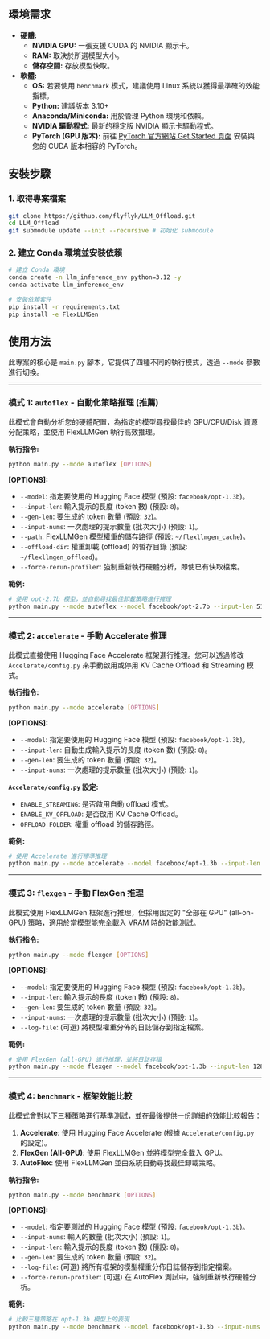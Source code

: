 ## 環境需求

*   **硬體:**
    *   **NVIDIA GPU:** 一張支援 CUDA 的 NVIDIA 顯示卡。
    *   **RAM:** 取決於所選模型大小。
    *   **儲存空間:** 存放模型快取。
*   **軟體:**
    *   **OS:** 若要使用 `benchmark` 模式，建議使用 Linux 系統以獲得最準確的效能指標。
    *   **Python:** 建議版本 3.10+
    *   **Anaconda/Miniconda:** 用於管理 Python 環境和依賴。
    *   **NVIDIA 驅動程式:** 最新的穩定版 NVIDIA 顯示卡驅動程式。
    *   **PyTorch (GPU 版本):** 前往 [PyTorch 官方網站 Get Started 頁面](https://pytorch.org/get-started/locally/) 安裝與您的 CUDA 版本相容的 PyTorch。

## 安裝步驟

### 1. 取得專案檔案

```bash
git clone https://github.com/flyflyk/LLM_Offload.git
cd LLM_Offload
git submodule update --init --recursive # 初始化 submodule
```

### 2. 建立 Conda 環境並安裝依賴

```bash
# 建立 Conda 環境
conda create -n llm_inference_env python=3.12 -y
conda activate llm_inference_env

# 安裝依賴套件
pip install -r requirements.txt
pip install -e FlexLLMGen
```

## 使用方法

此專案的核心是 `main.py` 腳本，它提供了四種不同的執行模式，透過 `--mode` 參數進行切換。

---

### 模式 1: `autoflex` - 自動化策略推理 (推薦)

此模式會自動分析您的硬體配置，為指定的模型尋找最佳的 GPU/CPU/Disk 資源分配策略，並使用 FlexLLMGen 執行高效推理。

**執行指令:**

```bash
python main.py --mode autoflex [OPTIONS]
```

**[OPTIONS]:**

*   `--model`: 指定要使用的 Hugging Face 模型 (預設: `facebook/opt-1.3b`)。
*   `--input-len`: 輸入提示的長度 (token 數) (預設: `8`)。
*   `--gen-len`: 要生成的 token 數量 (預設: `32`)。
*   `--input-nums`: 一次處理的提示數量 (批次大小) (預設: `1`)。
*   `--path`: FlexLLMGen 模型權重的儲存路徑 (預設: `~/flexllmgen_cache`)。
*   `--offload-dir`: 權重卸載 (offload) 的暫存目錄 (預設: `~/flexllmgen_offload`)。
*   `--force-rerun-profiler`: 強制重新執行硬體分析，即使已有快取檔案。

**範例:**

```bash
# 使用 opt-2.7b 模型，並自動尋找最佳卸載策略進行推理
python main.py --mode autoflex --model facebook/opt-2.7b --input-len 512 --gen-len 64 --input-nums 4
```

---

### 模式 2: `accelerate` - 手動 Accelerate 推理

此模式直接使用 Hugging Face Accelerate 框架進行推理。您可以透過修改 `Accelerate/config.py` 來手動啟用或停用 KV Cache Offload 和 Streaming 模式。

**執行指令:**

```bash
python main.py --mode accelerate [OPTIONS]
```

**[OPTIONS]:**

*   `--model`: 指定要使用的 Hugging Face 模型 (預設: `facebook/opt-1.3b`)。
*   `--input-len`: 自動生成輸入提示的長度 (token 數) (預設: `8`)。
*   `--gen-len`: 要生成的 token 數量 (預設: `32`)。
*   `--input-nums`: 一次處理的提示數量 (批次大小) (預設: `1`)。

**`Accelerate/config.py` 設定:**

*   `ENABLE_STREAMING`: 是否啟用自動 offload 模式。
*   `ENABLE_KV_OFFLOAD`: 是否啟用 KV Cache Offload。
*   `OFFLOAD_FOLDER`: 權重 offload 的儲存路徑。

**範例:**

```bash
# 使用 Accelerate 進行標準推理
python main.py --mode accelerate --model facebook/opt-1.3b --input-len 128 --gen-len 128 --input-nums 2
```

---

### 模式 3: `flexgen` - 手動 FlexGen 推理

此模式使用 FlexLLMGen 框架進行推理，但採用固定的 "全部在 GPU" (all-on-GPU) 策略，適用於當模型能完全載入 VRAM 時的效能測試。

**執行指令:**

```bash
python main.py --mode flexgen [OPTIONS]
```

**[OPTIONS]:**

*   `--model`: 指定要使用的 Hugging Face 模型 (預設: `facebook/opt-1.3b`)。
*   `--input-len`: 輸入提示的長度 (token 數) (預設: `8`)。
*   `--gen-len`: 要生成的 token 數量 (預設: `32`)。
*   `--input-nums`: 一次處理的提示數量 (批次大小) (預設: `1`)。
*   `--log-file`: (可選) 將模型權重分佈的日誌儲存到指定檔案。

**範例:**

```bash
# 使用 FlexGen (all-GPU) 進行推理，並將日誌存檔
python main.py --mode flexgen --model facebook/opt-1.3b --input-len 128 --gen-len 128 --log-file log.log
```

---

### 模式 4: `benchmark` - 框架效能比較

此模式會對以下三種策略進行基準測試，並在最後提供一份詳細的效能比較報告：

1.  **Accelerate**: 使用 Hugging Face Accelerate (根據 `Accelerate/config.py` 的設定)。
2.  **FlexGen (All-GPU)**: 使用 FlexLLMGen 並將模型完全載入 GPU。
3.  **AutoFlex**: 使用 FlexLLMGen 並由系統自動尋找最佳卸載策略。

**執行指令:**

```bash
python main.py --mode benchmark [OPTIONS]
```

**[OPTIONS]:**

*   `--model`: 指定要測試的 Hugging Face 模型 (預設: `facebook/opt-1.3b`)。
*   `--input-nums`: 輸入的數量 (批次大小) (預設: `1`)。
*   `--input-len`: 輸入提示的長度 (token 數) (預設: `8`)。
*   `--gen-len`: 要生成的 token 數量 (預設: `32`)。
*   `--log-file`: (可選) 將所有框架的模型權重分佈日誌儲存到指定檔案。
*   `--force-rerun-profiler`: (可選) 在 AutoFlex 測試中，強制重新執行硬體分析。

**範例:**

```bash
# 比較三種策略在 opt-1.3b 模型上的表現
python main.py --mode benchmark --model facebook/opt-1.3b --input-nums 4 --input-len 64 --gen-len 64 --log-file log.log
```
